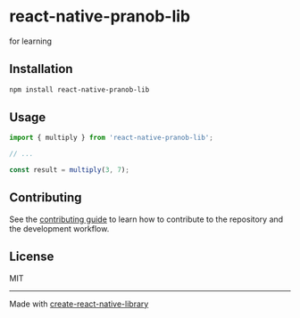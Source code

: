 # react-native-pranob-lib

for learning

## Installation

```sh
npm install react-native-pranob-lib
```

## Usage


```js
import { multiply } from 'react-native-pranob-lib';

// ...

const result = multiply(3, 7);
```


## Contributing

See the [contributing guide](CONTRIBUTING.md) to learn how to contribute to the repository and the development workflow.

## License

MIT

---

Made with [create-react-native-library](https://github.com/callstack/react-native-builder-bob)
